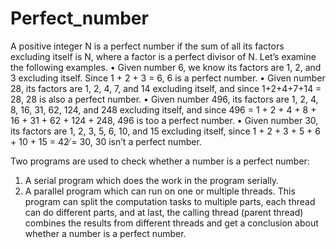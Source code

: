 # Perfect_number
A positive integer N is a perfect number if the sum of all its factors excluding itself is N, where a factor is a perfect divisor of N. Let’s examine the following examples.
• Given number 6, we know its factors are 1, 2, and 3 excluding itself. Since 1 + 2 + 3 = 6, 6 is a perfect number.
• Given number 28, its factors are 1, 2, 4, 7, and 14 excluding itself, and since 1+2+4+7+14 = 28, 28 is also a perfect number.
• Given number 496, its factors are 1, 2, 4, 8, 16, 31, 62, 124, and 248 excluding itself, and since 496 = 1 + 2 + 4 + 8 + 16 + 31 + 62 + 124 + 248, 496 is too a perfect number.
• Given number 30, its factors are 1, 2, 3, 5, 6, 10, and 15 excluding itself, since 1 + 2 + 3 + 5 + 6 + 10 + 15 = 42 ̸= 30, 30 isn’t a perfect number.


Two programs are used to check whether a number is a perfect number:
1. A serial program which does the work in the program serially.
2. A parallel program which can run on one or multiple threads. This program can split the computation tasks to multiple parts, each thread can do different parts, and at last, the calling thread (parent thread) combines the results from different threads and get a conclusion about whether a number is a perfect number.
